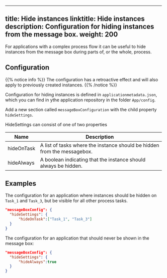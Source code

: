 
---
title: Hide instances
linktitle: Hide instances
description: Configuration for hiding instances from the message box.
weight: 200
---

For applications with a complex process flow it can be useful to hide
instances from the message box during parts of, or the whole, process.

## Configuration

{{% notice info %}}
The configuration has a retroactive effect and will also apply to previously created instances.
{{% /notice %}}

Configuration for hiding instances is defined in `applicationmetadata.json`,
which you can find in ythe application repository in the folder `App/config`.

Add a new section called `messageBoxConfiguration` with the child property `hideSettings`.

HideSettings can consist of one of two properties

 Name         | Description
--------------|------------
hideOnTask  | A list of tasks where the instance should be hidden from the messagebox.
hideAlways  | A boolean indicating that the instance should always be hidden.

## Examples

The configuration for an application where instances should be hidden on `Task_1` and `Task_3`, but be visible for all other process tasks.

```json
"messageBoxConfig": {
  "hideSettings": {
      "hideOnTask":["Task_1", "Task_3"]
  }
}
```

The configuration for an application that should never be shown in the message box:

```json
"messageBoxConfig": {
  "hideSettings": {
      "hideAlways":true
  }
}
```